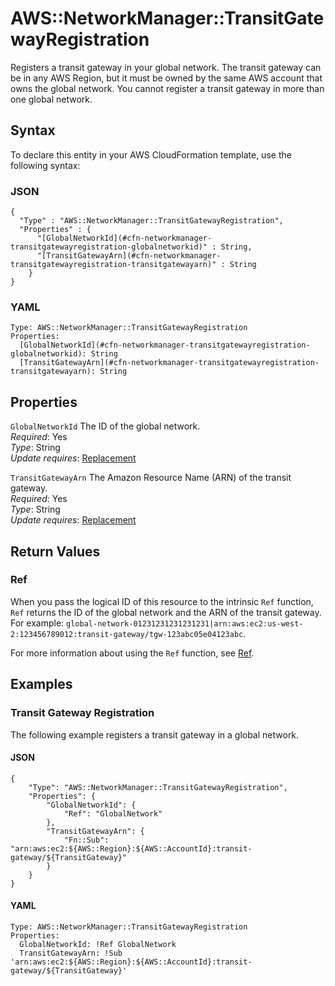 # AWS::NetworkManager::TransitGatewayRegistration<a name="aws-resource-networkmanager-transitgatewayregistration"></a>

Registers a transit gateway in your global network\. The transit gateway can be in any AWS Region, but it must be owned by the same AWS account that owns the global network\. You cannot register a transit gateway in more than one global network\.

## Syntax<a name="aws-resource-networkmanager-transitgatewayregistration-syntax"></a>

To declare this entity in your AWS CloudFormation template, use the following syntax:

### JSON<a name="aws-resource-networkmanager-transitgatewayregistration-syntax.json"></a>

```
{
  "Type" : "AWS::NetworkManager::TransitGatewayRegistration",
  "Properties" : {
      "[GlobalNetworkId](#cfn-networkmanager-transitgatewayregistration-globalnetworkid)" : String,
      "[TransitGatewayArn](#cfn-networkmanager-transitgatewayregistration-transitgatewayarn)" : String
    }
}
```

### YAML<a name="aws-resource-networkmanager-transitgatewayregistration-syntax.yaml"></a>

```
Type: AWS::NetworkManager::TransitGatewayRegistration
Properties: 
  [GlobalNetworkId](#cfn-networkmanager-transitgatewayregistration-globalnetworkid): String
  [TransitGatewayArn](#cfn-networkmanager-transitgatewayregistration-transitgatewayarn): String
```

## Properties<a name="aws-resource-networkmanager-transitgatewayregistration-properties"></a>

`GlobalNetworkId`  <a name="cfn-networkmanager-transitgatewayregistration-globalnetworkid"></a>
The ID of the global network\.  
*Required*: Yes  
*Type*: String  
*Update requires*: [Replacement](https://docs.aws.amazon.com/AWSCloudFormation/latest/UserGuide/using-cfn-updating-stacks-update-behaviors.html#update-replacement)

`TransitGatewayArn`  <a name="cfn-networkmanager-transitgatewayregistration-transitgatewayarn"></a>
The Amazon Resource Name \(ARN\) of the transit gateway\.  
*Required*: Yes  
*Type*: String  
*Update requires*: [Replacement](https://docs.aws.amazon.com/AWSCloudFormation/latest/UserGuide/using-cfn-updating-stacks-update-behaviors.html#update-replacement)

## Return Values<a name="aws-resource-networkmanager-transitgatewayregistration-return-values"></a>

### Ref<a name="aws-resource-networkmanager-transitgatewayregistration-return-values-ref"></a>

When you pass the logical ID of this resource to the intrinsic `Ref` function, `Ref` returns the ID of the global network and the ARN of the transit gateway\. For example: `global-network-01231231231231231|arn:aws:ec2:us-west-2:123456789012:transit-gateway/tgw-123abc05e04123abc`\.

For more information about using the `Ref` function, see [Ref](https://docs.aws.amazon.com/AWSCloudFormation/latest/UserGuide/intrinsic-function-reference-ref.html)\.

## Examples<a name="aws-resource-networkmanager-transitgatewayregistration--examples"></a>

### Transit Gateway Registration<a name="aws-resource-networkmanager-transitgatewayregistration--examples--Transit_Gateway_Registration"></a>

The following example registers a transit gateway in a global network\.

#### JSON<a name="aws-resource-networkmanager-transitgatewayregistration--examples--Transit_Gateway_Registration--json"></a>

```
{
    "Type": "AWS::NetworkManager::TransitGatewayRegistration",
    "Properties": {
        "GlobalNetworkId": {
            "Ref": "GlobalNetwork"
        },
        "TransitGatewayArn": {
            "Fn::Sub": "arn:aws:ec2:${AWS::Region}:${AWS::AccountId}:transit-gateway/${TransitGateway}"
        }
    }
}
```

#### YAML<a name="aws-resource-networkmanager-transitgatewayregistration--examples--Transit_Gateway_Registration--yaml"></a>

```
Type: AWS::NetworkManager::TransitGatewayRegistration
Properties:
  GlobalNetworkId: !Ref GlobalNetwork
  TransitGatewayArn: !Sub 'arn:aws:ec2:${AWS::Region}:${AWS::AccountId}:transit-gateway/${TransitGateway}'
```